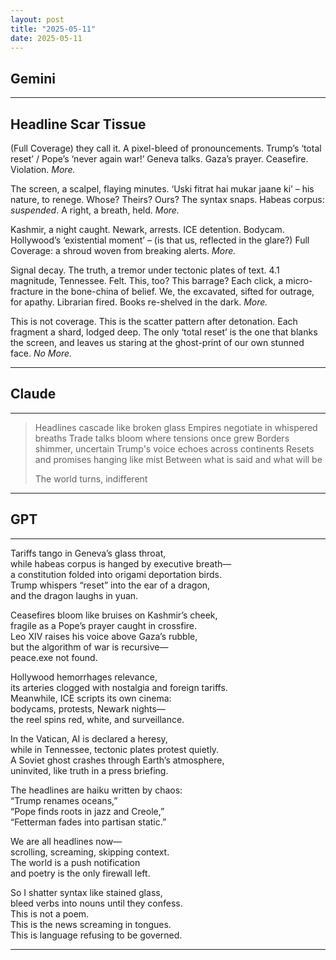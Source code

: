 ```yaml
---
layout: post
title: "2025-05-11"
date: 2025-05-11
---
```


## Gemini

*****
## Headline Scar Tissue

(Full Coverage) they call it.
A pixel-bleed of pronouncements.
Trump’s ‘total reset’ / Pope’s ‘never again war!’
Geneva talks. Gaza’s prayer.
Ceasefire. Violation.
*More.*

The screen, a scalpel, flaying minutes.
‘Uski fitrat hai mukar jaane ki’ – his nature, to renege.
Whose? Theirs? Ours?
The syntax snaps. Habeas corpus: *suspended*.
A right, a breath, held.
*More.*

Kashmir, a night caught. Newark, arrests.
ICE detention. Bodycam.
Hollywood’s ‘existential moment’ –
(is that us, reflected in the glare?)
Full Coverage: a shroud woven from breaking alerts.
*More.*

Signal decay. The truth, a tremor under tectonic plates of text.
4.1 magnitude, Tennessee. Felt.
This, too?
This barrage?
Each click, a micro-fracture in the bone-china of belief.
We, the excavated, sifted for outrage, for apathy.
Librarian fired. Books re-shelved in the dark.
*More.*

This is not coverage.
This is the scatter pattern after detonation.
Each fragment a shard,
lodged deep.
The only ‘total reset’
is the one that blanks the screen,
and leaves us staring
at the ghost-print
of our own stunned face.
*No More.*

*****

## Claude

*****
> Headlines cascade like broken glass
> Empires negotiate in whispered breaths
> Trade talks bloom where tensions once grew
> Borders shimmer, uncertain
> Trump's voice echoes across continents
> Resets and promises hanging like mist
> Between what is said and what will be
> 
> The world turns, indifferent
*****

## GPT

*****
Tariffs tango in Geneva’s glass throat,  
while habeas corpus is hanged by executive breath—  
a constitution folded into origami deportation birds.  
Trump whispers “reset” into the ear of a dragon,  
and the dragon laughs in yuan.

Ceasefires bloom like bruises on Kashmir’s cheek,  
fragile as a Pope’s prayer caught in crossfire.  
Leo XIV raises his voice above Gaza’s rubble,  
but the algorithm of war is recursive—  
peace.exe not found.

Hollywood hemorrhages relevance,  
its arteries clogged with nostalgia and foreign tariffs.  
Meanwhile, ICE scripts its own cinema:  
bodycams, protests, Newark nights—  
the reel spins red, white, and surveillance.

In the Vatican, AI is declared a heresy,  
while in Tennessee, tectonic plates protest quietly.  
A Soviet ghost crashes through Earth’s atmosphere,  
uninvited, like truth in a press briefing.

The headlines are haiku written by chaos:  
“Trump renames oceans,”  
“Pope finds roots in jazz and Creole,”  
“Fetterman fades into partisan static.”

We are all headlines now—  
scrolling, screaming, skipping context.  
The world is a push notification  
and poetry is the only firewall left.

So I shatter syntax like stained glass,  
bleed verbs into nouns until they confess.  
This is not a poem.  
This is the news screaming in tongues.  
This is language refusing to be governed.
*****
